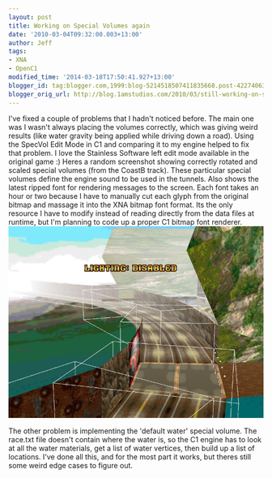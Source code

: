 ```yaml
---
layout: post
title: Working on Special Volumes again
date: '2010-03-04T09:32:00.003+13:00'
author: Jeff
tags:
- XNA
- OpenC1
modified_time: '2014-03-18T17:50:41.927+13:00'
blogger_id: tag:blogger.com,1999:blog-5214518507411835668.post-422740636451649358
blogger_orig_url: http://blog.1amstudios.com/2010/03/still-working-on-special-volumes.html
---
```

I've fixed a couple of problems that I hadn't noticed before. The main one was I wasn't always placing the volumes correctly, which was giving weird results (like water gravity being applied while driving down a road). Using the SpecVol Edit Mode in C1 and comparing it to my engine helped to fix that problem.  I love the Stainless Software left edit mode available in the original game :)  Heres a random screenshot showing correctly rotated and scaled special volumes (from the CoastB track).  These particular special volumes define the engine sound to be used in the tunnels. Also shows the latest ripped font for rendering messages to the screen. Each font takes an hour or two because I have to manually cut each glyph from the original bitmap and massage it into the XNA bitmap font format.  Its the only resource I have to modify instead of reading directly from the data files at runtime, but I'm planning to code up a proper C1 bitmap font renderer.
![](/img/blogger/R1MFZy4OYWo-ndump002.jpg)

The other problem is implementing the 'default water' special volume.  The race.txt file doesn't contain where the water is, so the C1 engine has to look at all the water materials, get a list of water vertices, then build up a list of locations. I've done all this, and for the most part it works, but theres still some weird edge cases to figure out.